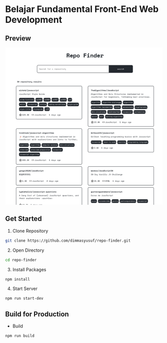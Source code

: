 # Belajar Fundamental Front-End Web Development

## Preview
![Submission Project](https://github.com/dimmasyusuf/repo-finder/blob/main/screenshot/submission-project.png "Submission Project")

## Get Started
1. Clone Repository
```bash
git clone https://github.com/dimmasyusuf/repo-finder.git
```

2. Open Directory
```bash
cd repo-finder
```

3. Install Packages
```bash
npm install
```

4. Start Server
```bash
npm run start-dev
```

## Build for Production

- Build
```bash
npm run build
```
